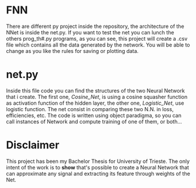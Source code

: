 # FNN

There are different py project inside the repository, the architecture of the NNet is inside the net.py.
If you want to test the net you can lunch the others prog_th#.py programs, as you can see, this project will create a .csv file which contains all the data generated by the network. You will be able to change as you like the rules for saving or plotting data.

# net.py

Inside this file code you can find the structures of the two Neural Network that i create. The first one, _Cosine_Net_, is using a cosine squasher function as activation function of the hidden layer, the other one, _Logistic_Net_, use logistic function. The net consist in comparing these two N.N. in loss, efficiencies, etc. 
The code is written using object paradigma, so you can call instances of Network and compute training of one of them, or both...

# Disclaimer 

This project has been my Bachelor Thesis for University of Trieste. 
The only intent of the work is to **show** that's possible to create a Neural Network that can approximate any signal and extracting its feature through weights of the Net.
